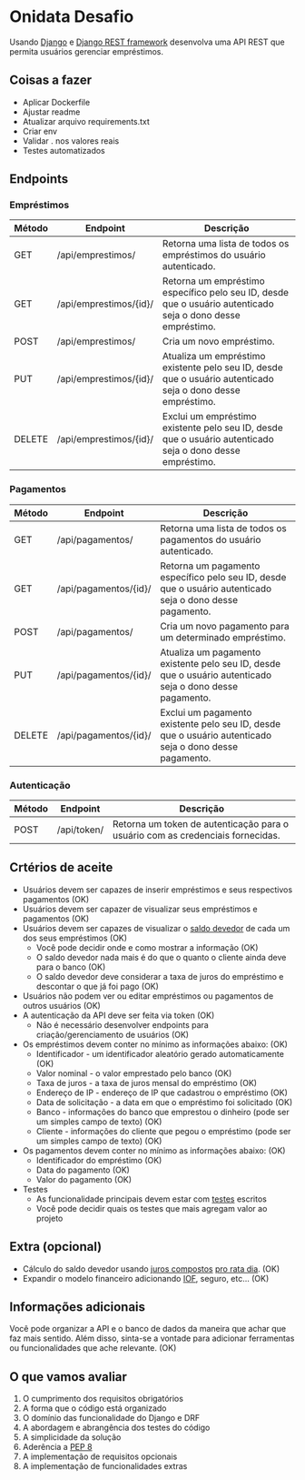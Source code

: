 # Onidata Desafio

Usando [Django](https://www.djangoproject.com/) e [Django REST framework](https://www.django-rest-framework.org/) desenvolva uma API REST que permita usuários gerenciar empréstimos.

## Coisas a fazer
- Aplicar Dockerfile
- Ajustar readme
- Atualizar arquivo requirements.txt
- Criar env
- Validar . nos valores reais
- Testes automatizados

## Endpoints

### Empréstimos

| Método | Endpoint | Descrição |
| --- | --- | --- |
| GET | /api/emprestimos/ | Retorna uma lista de todos os empréstimos do usuário autenticado. |
| GET | /api/emprestimos/{id}/	 | Retorna um empréstimo específico pelo seu ID, desde que o usuário autenticado seja o dono desse empréstimo. |
| POST | /api/emprestimos/ | Cria um novo empréstimo. |
| PUT | /api/emprestimos/{id}/ | Atualiza um empréstimo existente pelo seu ID, desde que o usuário autenticado seja o dono desse empréstimo. |
| DELETE | /api/emprestimos/{id}/ | Exclui um empréstimo existente pelo seu ID, desde que o usuário autenticado seja o dono desse empréstimo. |

### Pagamentos

| Método | Endpoint | Descrição |
| --- | --- | --- |
| GET | /api/pagamentos/ | Retorna uma lista de todos os pagamentos do usuário autenticado. |
| GET | /api/pagamentos/{id}/ | Retorna um pagamento específico pelo seu ID, desde que o usuário autenticado seja o dono desse pagamento. |
| POST | /api/pagamentos/ | Cria um novo pagamento para um determinado empréstimo. |
| PUT | /api/pagamentos/{id}/ | Atualiza um pagamento existente pelo seu ID, desde que o usuário autenticado seja o dono desse pagamento. |
| DELETE | /api/pagamentos/{id}/ | Exclui um pagamento existente pelo seu ID, desde que o usuário autenticado seja o dono desse pagamento. |

### Autenticação

| Método | Endpoint | Descrição |
| --- | --- | --- |
| POST | /api/token/ | Retorna um token de autenticação para o usuário com as credenciais fornecidas. |

## Crtérios de aceite
* Usuários devem ser capazes de inserir empréstimos e seus respectivos pagamentos (OK)
* Usuários devem ser capazer de visualizar seus empréstimos e pagamentos (OK)
* Usuários devem ser capazes de visualizar o [saldo devedor](https://duckduckgo.com/?q=saldo+devedor) de cada um dos seus empréstimos (OK)
    * Você pode decidir onde e como mostrar a informação (OK)
    * O saldo devedor nada mais é do que o quanto o cliente ainda deve para o banco (OK)
    * O saldo devedor deve considerar a taxa de juros do empréstimo e descontar o que já foi pago (OK)
* Usuários não podem ver ou editar empréstimos ou pagamentos de outros usuários (OK)
* A autenticação da API deve ser feita via token (OK)
    * Não é necessário desenvolver endpoints para criação/gerenciamento de usuários (OK)
* Os empréstimos devem conter no mínimo as informações abaixo: (OK)
    * Identificador - um identificador aleatório gerado automaticamente (OK)
    * Valor nominal - o valor emprestado pelo banco (OK)
    * Taxa de juros - a taxa de juros mensal do empréstimo (OK)
    * Endereço de IP - endereço de IP que cadastrou o empréstimo (OK)
    * Data de solicitação - a data em que o empréstimo foi solicitado (OK)
    * Banco - informações do banco que emprestou o dinheiro (pode ser um simples campo de texto) (OK)
    * Cliente - informações do cliente que pegou o empréstimo (pode ser um simples campo de texto) (OK)
* Os pagamentos devem conter no mínimo as informações abaixo: (OK)
    * Identificador do empréstimo (OK)
    * Data do pagamento (OK)
    * Valor do pagamento (OK)
* Testes
    * As funcionalidade principais devem estar com [testes](https://docs.djangoproject.com/en/3.1/topics/testing/) escritos
    * Você pode decidir quais os testes que mais agregam valor ao projeto

## Extra (opcional)
* Cálculo do saldo devedor usando [juros compostos](https://duckduckgo.com/?q=juros+compostos) [pro rata dia](https://duckduckgo.com/?q=pro+rata+dia). (OK)
* Expandir o modelo financeiro adicionando [IOF](https://duckduckgo.com/?q=imposto+sobre+operações+financeiras+operação+de+crédito), seguro, etc... (OK)

## Informações adicionais
Você pode organizar a API e o banco de dados da maneira que achar que faz mais sentido. Além disso, sinta-se a vontade para adicionar ferramentas ou funcionalidades que ache relevante. (OK)

## O que vamos avaliar
1. O cumprimento dos requisitos obrigatórios
2. A forma que o código está organizado
3. O domínio das funcionalidade do Django e DRF
4. A abordagem e abrangência dos testes do código
5. A simplicidade da solução
6. Aderência a [PEP 8](https://duckduckgo.com/?q=pep8)
7. A implementação de requisitos opcionais
8. A implementação de funcionalidades extras
